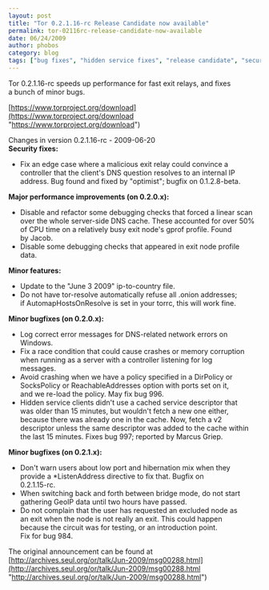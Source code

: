 ```yaml
---
layout: post
title: "Tor 0.2.1.16-rc Release Candidate now available"
permalink: tor-02116rc-release-candidate-now-available
date: 06/24/2009
author: phobos
category: blog
tags: ["bug fixes", "hidden service fixes", "release candidate", "security fixes"]
---
```


Tor 0.2.1.16-rc speeds up performance for fast exit relays, and fixes  
a bunch of minor bugs.

[https://www.torproject.org/download](https://www.torproject.org/download "https://www.torproject.org/download")

Changes in version 0.2.1.16-rc - 2009-06-20  
**Security fixes:**

- Fix an edge case where a malicious exit relay could convince a  
 controller that the client's DNS question resolves to an internal IP  
 address. Bug found and fixed by "optimist"; bugfix on 0.1.2.8-beta.

**Major performance improvements (on 0.2.0.x):**

- Disable and refactor some debugging checks that forced a linear scan  
 over the whole server-side DNS cache. These accounted for over 50%  
 of CPU time on a relatively busy exit node's gprof profile. Found  
 by Jacob.
- Disable some debugging checks that appeared in exit node profile  
 data.

**Minor features:**

- Update to the "June 3 2009" ip-to-country file.
- Do not have tor-resolve automatically refuse all .onion addresses;  
 if AutomapHostsOnResolve is set in your torrc, this will work fine.

**Minor bugfixes (on 0.2.0.x):**

- Log correct error messages for DNS-related network errors on  
 Windows.
- Fix a race condition that could cause crashes or memory corruption  
 when running as a server with a controller listening for log  
 messages.
- Avoid crashing when we have a policy specified in a DirPolicy or  
 SocksPolicy or ReachableAddresses option with ports set on it,  
 and we re-load the policy. May fix bug 996.
- Hidden service clients didn't use a cached service descriptor that  
 was older than 15 minutes, but wouldn't fetch a new one either,  
 because there was already one in the cache. Now, fetch a v2  
 descriptor unless the same descriptor was added to the cache within  
 the last 15 minutes. Fixes bug 997; reported by Marcus Griep.

**Minor bugfixes (on 0.2.1.x):**

- Don't warn users about low port and hibernation mix when they  
 provide a \*ListenAddress directive to fix that. Bugfix on  
 0.2.1.15-rc.
- When switching back and forth between bridge mode, do not start  
 gathering GeoIP data until two hours have passed.
- Do not complain that the user has requested an excluded node as  
 an exit when the node is not really an exit. This could happen  
 because the circuit was for testing, or an introduction point.  
 Fix for bug 984.

The original announcement can be found at [http://archives.seul.org/or/talk/Jun-2009/msg00288.html](http://archives.seul.org/or/talk/Jun-2009/msg00288.html "http://archives.seul.org/or/talk/Jun-2009/msg00288.html")

